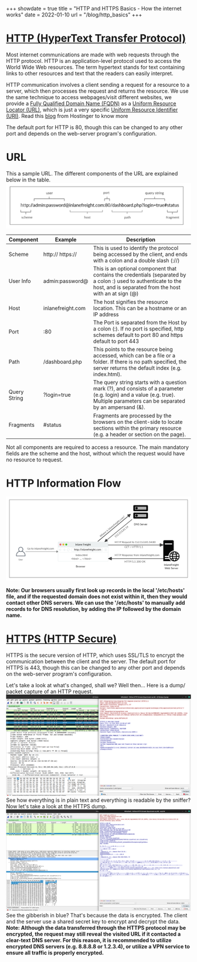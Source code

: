 +++
showdate = true
title = "HTTP and HTTPS Basics - How the internet works"
date = 2022-01-10
url = "/blog/http_basics"
+++
# [HTTP (HyperText Transfer Protocol)](https://www.rfc-editor.org/rfc/rfc2616)
Most internet communications are made with web requests through the HTTP protocol. HTTP is an application-level protocol used to access the World Wide Web resources. The term hypertext stands for text containing links to other resources and text that the readers can easily interpret.

HTTP communication involves a client sending a request for a resource to a server, which then processes the request and returns the resource. We use the same technique to access webpages/visit different websites, we provide a [Fully Qualified Domain Name (FQDN)](https://en.wikipedia.org/wiki/Fully_qualified_domain_name) as a [Uniform Resource Locator (URL)](https://developer.mozilla.org/en-US/docs/Learn/Common_questions/What_is_a_URL), which is just a very specific [Uniform Resource Identifier (URI)](https://en.wikipedia.org/wiki/Uniform_Resource_Identifier). Read this [blog](https://www.hostinger.com/tutorials/uri-vs-url#:~:text=URI%20identifies%20a%20resource%20and,a%20domain%20name%20and%20port.) from Hostinger to know more

The default port for HTTP is 80, though this can be changed to any other port and depends on the web-server program's configuration.

# URL
This a sample URL. The different components of the URL are explained below in the table.
![URL structure Image - Courtesy HTB Academy modules](https://raw.githubusercontent.com/ArkaprabhaChakraborty/ArkaprabhaChakraborty.github.io/main/data/images/url_structure.png)

|Component |	Example	| Description
----------|----------|----------
|Scheme	   |http:// https:// | This is used to identify the protocol being accessed by the client, and ends with a colon and a double slash (://)
|User Info |	admin:password@ |	This is an optional component that contains the credentials (separated by a colon :) used to authenticate to the host, and is separated from the host with an at sign (@)
|Host |	inlanefreight.com |	The host signifies the resource location. This can be a hostname or an IP address
|Port |	:80 |	The Port is separated from the Host by a colon (:). If no port is specified, http schemes default to port 80 and https default to port 443
|Path |	/dashboard.php	| This points to the resource being accessed, which can be a file or a folder. If there is no path specified, the server returns the default index (e.g. index.html).
|Query String |	?login=true |	The query string starts with a question mark (?), and consists of a parameter (e.g. login) and a value (e.g. true). Multiple parameters can be separated by an ampersand (&).
|Fragments |	#status |	Fragments are processed by the browsers on the client-side to locate sections within the primary resource (e.g. a header or section on the page).

Not all components are required to access a resource. The main mandatory fields are the scheme and the host, without which the request would have no resource to request.

# HTTP Information Flow

![HTTP Information Flow - Courtesy HTB Academy modules](https://raw.githubusercontent.com/ArkaprabhaChakraborty/ArkaprabhaChakraborty.github.io/main/data/images/HTTP_Flow.png)

**Note: Our browsers usually first look up records in the local '/etc/hosts' file, and if the requested domain does not exist within it, then they would contact other DNS servers. We can use the '/etc/hosts' to manually add records to for DNS resolution, by adding the IP followed by the domain name.**

# [HTTPS (HTTP Secure)](https://www.rfc-editor.org/rfc/rfc2660)

HTTPS is the secure version of HTTP, which uses SSL/TLS to encrypt the communication between the client and the server. The default port for HTTPS is 443, though this can be changed to any other port and depends on the web-server program's configuration. 

Let's take a look at what's changed, shall we? Well then... Here is a dump/ packet capture of an HTTP request.
![HTTP Dump](https://raw.githubusercontent.com/ArkaprabhaChakraborty/ArkaprabhaChakraborty.github.io/main/data/images/http_wireshark_dump.png)
See how everything is in plain text and everything is readable by the sniffer? Now let's take a look at the HTTPS dump.
![HTTPS Dump](https://raw.githubusercontent.com/ArkaprabhaChakraborty/ArkaprabhaChakraborty.github.io/main/data/images/https_wireshark_dump.png)
See the gibberish in blue? That's because the data is encrypted. The client and the server use a shared secret key to encrypt and decrypt the data.
**Note: Although the data transferred through the HTTPS protocol may be encrypted, the request may still reveal the visited URL if it contacted a clear-text DNS server. For this reason, it is recommended to utilize encrypted DNS servers (e.g. 8.8.8.8 or 1.2.3.4), or utilize a VPN service to ensure all traffic is properly encrypted.**

